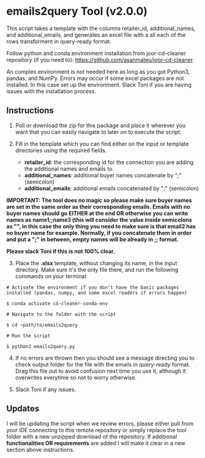 # emails2query Tool (v2.0.0)

This script takes a template with the columns retailer_id, additional_names, and additional_emails, and generates an excel file with a all each of the rows transforment in query-ready format.

Follow python and conda environment installation from joor-cd-cleaner repository (if you need to): https://github.com/asanmateu/joor-cd-cleaner

An complex environment is not needed here as long as you got Python3, pandas, and NumPy. Errors may occur if some excel packages are not installed. In this case set up the environment. Slack Toni if you are having issues with the installation process.

## Instructions

1. Pull or download the zip for this package and place it wherever you want that you can easily navigate to later on to execute the script.

2. Fill in the template which you can find either on the input or template directories using the required fields.

	* **retailer_id**: the corresponding id for the connection you are adding the additional names and emails to.
	* **additional_names**: additional buyer names concatenate by ";" (semicolon)
	* **additional_emails**: additional emails concatenated by ";" (semicolon)


**IMPORTANT: The tool does no magic so please make sure buyer names are set in the same order as their corresponding emails. Emails with no buyer names should go EITHER at the end OR otherwise you can write names as name1;;name3 (this will consider the value inside semicolons as "", in this case the only thing you need to make sure is that email2 has no buyer name for example. Normally, if you concatenate them in order and put a ";" in between, empty names will be already in ;; format.**

**Please slack Toni if this is not 100% clear.**


3. Place the **.xlsx** template, without changing its name, in the input directory. Make sure it's the only file there, and run the following commands on your terminal:

```
# Activate the environment if you don't have the basic packages installed (pandas, numpy, and some excel readers if errors happen)

$ conda activate cd-cleaner-conda-env

# Navigate to the folder with the script

$ cd ~path/to/emails2query

# Run the script

$ python3 emails2query.py
```

4. If no errors are thrown then you should see a message directing you to check output folder for the file with the emails in query-ready format. Drag this file out to avoid confusion next time you use it, although it overwrites everytime so not to worry otherwise.


5. Slack Toni if any issues.


## Updates

I will be updating the script when we review errors, please either pull from your IDE connecting to this remote repository or simply replace the tool folder with a new unzipped download of the repository. If additional **functionalities OR requirements** are added I will make it clear in a new section above instructions.
